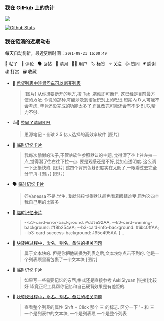### 我在 GitHub 上的统计

<a title="Hits" target="_blank" href="https://github.com/Crowds21/Crowds21"><img src="https://hits.b3log.org/crowds21/crowds21.svg"></a>

[![Github Stats](https://github-readme-stats.vercel.app/api?username=crowds21&theme=tokyonight&show_icons=true)](https://github.com/crowds21)

<!--events start -->

### 我在链滴的近期动态

每天自动刷新，最近更新时间：`2021-09-21 16:00:49`

📝 帖子 &nbsp; 💬 评论 &nbsp; 🗣 回帖 &nbsp; 🌙 清月 &nbsp; 👨‍💻 用户 &nbsp; 🏷️ 标签 &nbsp; ⭐️ 关注 &nbsp; 👍 赞同 &nbsp; 💗 感谢 &nbsp; 💰 打赏 &nbsp; 🗃 收藏

* 💬 [希望列表中连续回车可以断开列表](https://ld246.com/article/1632196839065/comment/1632208734586#comments)

  > [图片] 从你想要断开的地方,按 Tab .拖动即可断开. 这已经是目前最方便的方法. 你说的那种,可能涉及到语法识别上的改进,短期内 D 大可能不会考虑. 毕竟还没完成的功能太多了,而且改完可能还会有不少 BUG,精力不够.
* 👍🌙 [赞同了清风明月](https://ld246.com/member/88250/breezemoons/1632147726933)

  > 思源笔记 - 全球 2.5 亿人选择的高效率软件 [图片]
* 💬 [临时记忆卡片](https://ld246.com/article/1632039562455/comment/1632141027468#comments)

  > 我每次偷懒的法子,不管啥软件参照默认的主题, 觉得深了往上往左拉一点,觉得潜了往右往下拉一点. 要是观感还是不好,就加点透明度. 这么调一下还挺快的. [图片] 这四个背景色辨识度实在太低了,一眼看过去完全分不清. [图片] [图片]
* 🗣 [临时记忆卡片](https://ld246.com/article/1632039562455/comment/1632101428319#comments)

  > @Vanessa 不是,学生. 我就纯粹觉得默认颜色看着眼睛难受.因为这四个我自己用的比较多
* 💬 [临时记忆卡片](https://ld246.com/article/1632039562455/comment/1632101428319#comments)

  > --b3-card-error-background: #dd9a92AA; --b3-card-warning-background: #f8b254AA; --b3-card-info-background: #6bc0ffAA; --b3-card-success-background: #95e495AA; [ ..
* 💬 [块转换过程中，命名、别名、备注的相关问题](https://ld246.com/article/1632040704958/comment/1632055311299#comments)

  > 属于文本块的. 但是你把他转换为列表之后,文本块你点击不到的. 他是一个列表项里面包裹了一个文本块 [图片]
* 💬 [临时记忆卡片](https://ld246.com/article/1632039562455/comment/1632052316047#comments)

  > 如果写一些需要记忆的东西,格式还是直接参考 AnkiSiyuan [链接]比较好 毕竟正经工具帮你记忆和自己硬背效果是有差距的.
* 💬 [块转换过程中，命名、别名、备注的相关问题](https://ld246.com/article/1632040704958/comment/1632051922876#comments)

  > 查看整个列表的属性 Shift + Click 那个 三 的标志. 区分一下 ' - 和 三 一个是列表中的文本块, 一个是列表项,一个是整个列表


<!--events end -->

